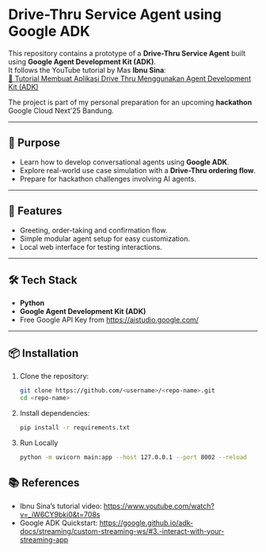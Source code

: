 # Drive-Thru Service Agent using Google ADK

This repository contains a prototype of a **Drive-Thru Service Agent** built using **Google Agent Development Kit (ADK)**.  
It follows the YouTube tutorial by Mas **Ibnu Sina**:  
[🎥 Tutorial Membuat Aplikasi Drive Thru Menggunakan Agent Development Kit (ADK)](https://www.youtube.com/watch?v=_iW6CY9bki0&t=708s)  

The project is part of my personal preparation for an upcoming **hackathon** Google Cloud Next'25 Bandung.

---

## 🎯 Purpose
- Learn how to develop conversational agents using **Google ADK**.
- Explore real-world use case simulation with a **Drive-Thru ordering flow**.
- Prepare for hackathon challenges involving AI agents.

---

## 🚀 Features
- Greeting, order-taking and confirmation flow.
- Simple modular agent setup for easy customization.
- Local web interface for testing interactions.

---

## 🛠️ Tech Stack
- **Python**
- **Google Agent Development Kit (ADK)**
- Free Google API Key from https://aistudio.google.com/

---

## 📦 Installation
1. Clone the repository:
   ```bash
   git clone https://github.com/<username>/<repo-name>.git
   cd <repo-name>

2. Install dependencies:
   ```bash
   pip install -r requirements.txt
4. Run Locally
   ```bash
   python -m uvicorn main:app --host 127.0.0.1 --port 8002 --reload

## 📚 References
- Ibnu Sina’s tutorial video: https://www.youtube.com/watch?v=_iW6CY9bki0&t=708s
- Google ADK Quickstart: https://google.github.io/adk-docs/streaming/custom-streaming-ws/#3.-interact-with-your-streaming-app
   
